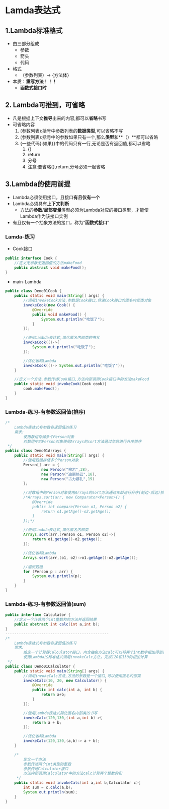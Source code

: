 # Lamda表达式

## 1.Lambda标准格式

* 由三部分组成
  * 参数
  * 箭头
  * 代码
* 格式
  * （参数列表）-&gt; {方法体} 
* 本质：**重写方法！！！**
  * **函数式接口时**

## 2. Lambda可推到，可省略

*  凡是根据上下文**推导**出来的内容,都可以**省略**书写
* 可省略内容
  1. \(参数列表\):括号中参数列表的**数据类型**,可以省略不写
  2. \(参数列表\):括号中的参数如果只有一个,那么**类型**和**（）**都可以省略
  3. {一些代码}:如果{}中的代码只有一行,无论是否有返回值,都可以省略
     1. {}
     2. return
     3. 分号 
     4. 注意:要省略{},return,分号必须一起省略

## 3.Lambda的使用前提

* Lambda必须使用接口，且接口**有且仅有一个**
* Lambda必须具有**上下文判断**
  * 方法的**参数**/**局部变量**类型必须为Lambda对应的接口类型，才能使Lambda作为该接口实例
* 有且仅有一个抽象方法的接口，称为“**函数式接口**”

### Lamda-练习

* Cook接口

```java
public interface Cook {
    //定义无参数无返回值的方法makeFood
    public abstract void makeFood();
}
```

* main-Lambda

```java
public class Demo01Cook {
    public static void main(String[] args) {
        //调用invokeCook方法,参数是Cook接口,传递Cook接口的匿名内部类对象
        invokeCook(new Cook() {
            @Override
            public void makeFood() {
                System.out.println("吃饭了");
            }
        });

        //使用Lambda表达式,简化匿名内部类的书写
        invokeCook(()->{
            System.out.println("吃饭了");
        });

        //优化省略Lambda
        invokeCook(()-> System.out.println("吃饭了"));
    }

    //定义一个方法,参数传递Cook接口,方法内部调用Cook接口中的方法makeFood
    public static void invokeCook(Cook cook){
        cook.makeFood();
    }
}
```

### Lambda-练习-有参数返回值\(排序\)

```java
/*
    Lambda表达式有参数有返回值的练习
    需求:
        使用数组存储多个Person对象
        对数组中的Person对象使用Arrays的sort方法通过年龄进行升序排序
 */
public class Demo01Arrays {
    public static void main(String[] args) {
        //使用数组存储多个Person对象
        Person[] arr = {
                new Person("柳岩",38),
                new Person("迪丽热巴",18),
                new Person("古力娜扎",19)
        };

        //对数组中的Person对象使用Arrays的sort方法通过年龄进行升序(前边-后边)排序
        /*Arrays.sort(arr, new Comparator<Person>() {
            @Override
            public int compare(Person o1, Person o2) {
                return o1.getAge()-o2.getAge();
            }
        });*/

        //使用Lambda表达式,简化匿名内部类
        Arrays.sort(arr,(Person o1, Person o2)->{
            return o1.getAge()-o2.getAge();
        });

        //优化省略Lambda
        Arrays.sort(arr,(o1, o2)->o1.getAge()-o2.getAge());

        //遍历数组
        for (Person p : arr) {
            System.out.println(p);
        }
    }
}
```

### Lambda-练习-有参数返回值\(sum\)

```java
public interface Calculator {
    //定义一个计算两个int整数和的方法并返回结果
    public abstract int calc(int a,int b);
}
----------------------------------------------
/*
    Lambda表达式有参数有返回值的练习
    需求:
        给定一个计算器Calculator接口，内含抽象方法calc可以将两个int数字相加得到和值
        使用Lambda的标准格式调用invokeCalc方法，完成120和130的相加计算
 */
public class Demo01Calculator {
    public static void main(String[] args) {
        //调用invokeCalc方法,方法的参数是一个接口,可以使用匿名内部类
        invokeCalc(10, 20, new Calculator() {
            @Override
            public int calc(int a, int b) {
                return a+b;
            }
        });

        //使用Lambda表达式简化匿名内部类的书写
        invokeCalc(120,130,(int a,int b)->{
            return a + b;
        });

        //优化省略Lambda
        invokeCalc(120,130,(a,b)-> a + b);
    }

    /*
        定义一个方法
        参数传递两个int类型的整数
        参数传递Calculator接口
        方法内部调用Calculator中的方法calc计算两个整数的和
     */
    public static void invokeCalc(int a,int b,Calculator c){
        int sum = c.calc(a,b);
        System.out.println(sum);
    }
}
```

